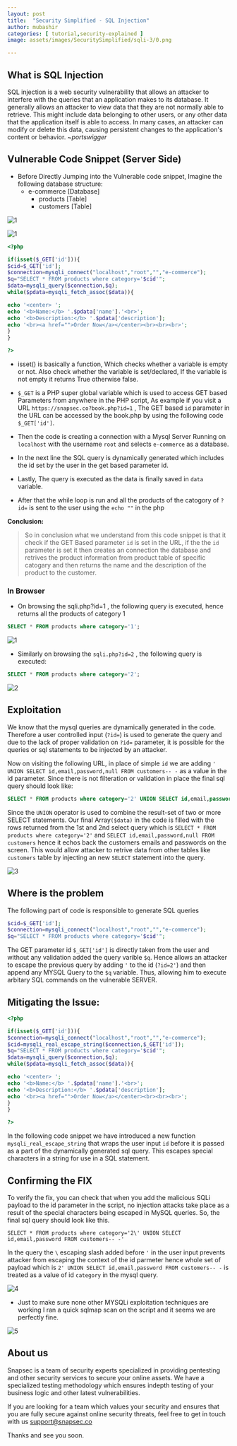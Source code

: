 ```yaml
---
layout: post
title:  "Security Simplified - SQL Injection"
author: mubashir
categories: [ tutorial,security-explained ]
image: assets/images/SecuritySimplified/sqli-3/0.png

---
```



## What is SQL Injection
SQL injection is a web security vulnerability that allows an attacker to interfere with the queries that an application makes to its database. It generally allows an attacker to view data that they are not normally able to retrieve. This might include data belonging to other users, or any other data that the application itself is able to access. In many cases, an attacker can modify or delete this data, causing persistent changes to the application's content or behavior. ~_portswigger_

## Vulnerable Code Snippet (Server Side)

- Before Directly Jumping into the Vulnerable code snippet, Imagine the following database structure:
	- e-commerce [Database]
		- products [Table]
		- customers [Table]


![1](/blog/assets/images/SecuritySimplified/sqli-3/t1.png)



![1](/blog/assets/images/SecuritySimplified/sqli-3/t2.png)







```php
<?php

if(isset($_GET['id'])){
$cid=$_GET['id'];
$connection=mysqli_connect("localhost","root","","e-commerce");
$q="SELECT * FROM products where category='$cid'";
$data=mysqli_query($connection,$q);
while($pdata=mysqli_fetch_assoc($data)){

echo '<center> ';
echo '<b>Name:</b> '.$pdata['name'].'<br>';
echo '<b>Description:</b> '.$pdata['description'];
echo '<br><a href="">Order Now</a></center><br><br><br>';
}
}

?>
```

	
- isset() is basically a function, Which checks whether a variable is empty or not. Also check whether the variable is set/declared, If the variable is not empty it returns True otherwise false.

- `$_GET` is a PHP super global variable which is used to access GET based Parameters from anywhere in the PHP script, As example if you visit a URL `https://snapsec.co?book.php?id=1` , The GET based `id` parameter in the URL can be accessed by the book.php by using the following code `$_GET['id']`.

- Then the code is creating a connection with a Mysql Server Running on `localhost` with the username `root` and selects `e-commerce` as a database.

- In the next line the SQL query is dynamically generated which includes the id set by the user in the get based parameter id. 

- Lastly, The query is executed as the data is finally saved in `data` variable.

- After that the while loop is run and all the products of the catogory of `?id=` is sent to the user using the `echo ""` in the php






__Conclusion:__

> So in conclusion what we understand from this code snippet is that it check if the GET Based parameter `id` is set in the URL, if the the `id` parameter is set it then creates an connection the database and retrives the product information from product table of specific catogary and then returns the name and the description of the product to the customer.



### In Browser


- On browsing the sqli.php?id=1 , the following query is executed, hence returns all the products of category 1
```sql
SELECT * FROM products where category='1';
```

![1](/blog/assets/images/SecuritySimplified/sqli-3/1.png)


- Similarly on browsing the `sqli.php?id=2` , the following query is executed:
```sql
SELECT * FROM products where category='2';
```

![2](/blog/assets/images/SecuritySimplified/sqli-3/2.png)







## Exploitation

We know that the mysql queries are dynamically generated in the code. Therefore a user controlled input (`?id=`) is used to generate the query and due to the lack of proper validation on `?id=` parameter, it is possible for the queries or sql statements to be injected by an attacker.

Now on visiting the following URL, in place of simple `id` we are adding `' UNION SELECT id,email,password,null FROM customers-- -` as a value in the id parameter. Since there is not filteration or validation in place the final sql query should look like:


```sql
SELECT * FROM products where category='2' UNION SELECT id,email,password,null FROM customers-- -;
```

Since the `UNION` operator is used to combine the result-set of two or more SELECT statements. Our final Array`($data)` in the code is filled with the rows returned from the 1st and 2nd select query which is `SELECT * FROM products where category='2'` and `SELECT id,email,password,null FROM customers` hence it echos back the customers emails and passwords on the screen. This would allow attacker to retrive data from other tables like `customers` table by injecting an new `SELECT` statement into the query.


![3](/blog/assets/images/SecuritySimplified/sqli-3/3.png)






## Where is the problem

The following part of code is responsible to generate SQL queries

```php
$cid=$_GET['id'];
$connection=mysqli_connect("localhost","root","","e-commerce");
$q="SELECT * FROM products where category='$cid'";
```
The GET parameter id `$_GET['id']` is directly taken from the user and without any validation added the query varible `$q`. Hence allows an attacker to escape the previous query by adding `'` to the id (`?id=2'`) and then append any MYSQL Query to the `$q` variable. Thus, allowing him to execute arbitary SQL commands on the vulnerable SERVER.



## Mitigating the Issue:

```php
<?php

if(isset($_GET['id'])){
$connection=mysqli_connect("localhost","root","","e-commerce");
$cid=mysqli_real_escape_string($connection,$_GET['id']);
$q="SELECT * FROM products where category='$cid'";
$data=mysqli_query($connection,$q);
while($pdata=mysqli_fetch_assoc($data)){

echo '<center> ';
echo '<b>Name:</b> '.$pdata['name'].'<br>';
echo '<b>Description:</b> '.$pdata['description'];
echo '<br><a href="">Order Now</a></center><br><br><br>';
}
}

?>
```

In the following code snippet we have introduced a new function `mysqli_real_escape_string` that wraps the user input `id` before it is passed as a part of the dynamically generated sql query. This escapes special characters in a string for use in a SQL statement. 



## Confirming the FIX

To verify the fix, you can check that when you add the malicious SQLi payload to the id parameter in the script, no injection attacks take place as a result of the special characters being escaped in MySQL queries. So, the final sql query should look like this.


```mysql
SELECT * FROM products where category='2\' UNION SELECT id,email,password FROM customers-- -'
```

In the query the `\` escaping slash added before `'` in the user input prevents attacker from escaping the context of the id parmeter hence whole set of payload which is `2' UNION SELECT id,email,password FROM customers-- -` is treated as a value of id `category` in the mysql query.


![4](/blog/assets/images/SecuritySimplified/sqli-3/4.png)




- Just to make sure none other MYSQLi exploitation techniques are working I ran a quick sqlmap scan on the script and it seems we are perfectly fine.


![5](/blog/assets/images/SecuritySimplified/sqli-3/5.png)



## About us
Snapsec is a team of security experts specialized in providing pentesting and other security services to secure your online assets. We have a specialized testing methodology which ensures indepth testing of your business logic and other latest vulnerabilities.

If you are looking for a team which values your security and ensures that you are fully secure against online security threats, feel free to get in touch with us [support@snapsec.co](mailto:support@snapsec.co)

Thanks and see you soon.

